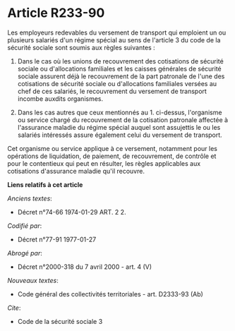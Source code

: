 # Article R233-90

Les employeurs redevables du versement de transport qui emploient un ou plusieurs salariés d'un régime spécial au sens de
l'article 3 du code de la sécurité sociale sont soumis aux règles suivantes :

1. Dans le cas où les unions de recouvrement des cotisations de sécurité sociale ou d'allocations familiales et les caisses
générales de sécurité sociale assurent déjà le recouvrement de la part patronale de l'une des cotisations de sécurité sociale
ou d'allocations familiales versées au chef de ces salariés, le recouvrement du versement de transport incombe auxdits
organismes.

2. Dans les cas autres que ceux mentionnés au 1. ci-dessus, l'organisme ou service chargé du recouvrement de la cotisation
patronale affectée à l'assurance maladie du régime spécial auquel sont assujettis le ou les salariés intéressés assure
également celui du versement de transport.

Cet organisme ou service applique à ce versement, notamment pour les opérations de liquidation, de paiement, de recouvrement,
de contrôle et pour le contentieux qui peut en résulter, les règles applicables aux cotisations d'assurance maladie qu'il
recouvre.

**Liens relatifs à cet article**

_Anciens textes_:

  - Décret n°74-66 1974-01-29 ART. 2 2.

_Codifié par_:

  - Décret n°77-91 1977-01-27

_Abrogé par_:

  - Décret n°2000-318 du 7 avril 2000 - art. 4 (V)

_Nouveaux textes_:

  - Code général des collectivités territoriales - art. D2333-93 (Ab)

_Cite_:

  - Code de la sécurité sociale 3
